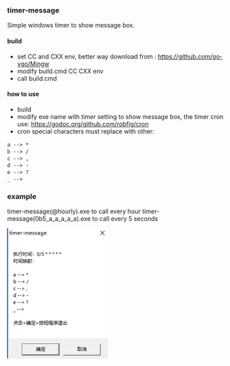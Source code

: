 ### timer-message

Simple windows timer to show message box.

#### build

- set CC and CXX env, better way download from : https://github.com/go-vgo/Mingw
- modify build.cmd CC CXX env
- call build.cmd 

#### how to use

- build
- modify exe name with timer setting to show message box, the timer cron use: https://godoc.org/github.com/robfig/cron
- cron special characters must replace with other:

```
a --> *
b --> /
c --> ,
d --> -
e --> ?
_ --> 

```
### example

timer-message(@hourly).exe to call every hour
timer-message(0b5_a_a_a_a_a).exe to call every 5 seconds

![](./art/1.png)


